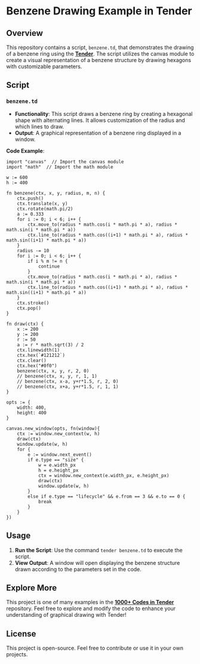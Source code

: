 # Benzene Drawing Example in Tender

## Overview

This repository contains a script, `benzene.td`, that demonstrates the drawing of a benzene ring using the [**Tender**](https://github.com/2dprototype/tender). The script utilizes the canvas module to create a visual representation of a benzene structure by drawing hexagons with customizable parameters.

## Script

### `benzene.td`

- **Functionality**: This script draws a benzene ring by creating a hexagonal shape with alternating lines. It allows customization of the radius and which lines to draw.
- **Output**: A graphical representation of a benzene ring displayed in a window.

**Code Example**:

```tender
import "canvas"  // Import the canvas module
import "math"  // Import the math module

w := 600
h := 400

fn benzene(ctx, x, y, radius, m, n) {
	ctx.push()
	ctx.translate(x, y)
	ctx.rotate(math.pi/2)
	a := 0.333 
	for i := 0; i < 6; i++ {
		ctx.move_to(radius * math.cos(i * math.pi * a), radius * math.sin(i * math.pi * a))
		ctx.line_to(radius * math.cos((i+1) * math.pi * a), radius * math.sin((i+1) * math.pi * a))
	}
	radius -= 10
	for i := 0; i < 6; i++ {
		if i % m != n {
			continue
		}
		ctx.move_to(radius * math.cos(i * math.pi * a), radius * math.sin(i * math.pi * a))
		ctx.line_to(radius * math.cos((i+1) * math.pi * a), radius * math.sin((i+1) * math.pi * a))
	}
	ctx.stroke()	
	ctx.pop()
}

fn draw(ctx) {
	x := 200
	y := 200
	r := 50
	a := r * math.sqrt(3) / 2
	ctx.linewidth(1)
	ctx.hex(`#121212`)
	ctx.clear()
	ctx.hex("#0f0")
	benzene(ctx, x, y, r, 2, 0)
	// benzene(ctx, x, y, r, 1, 1)
	// benzene(ctx, x-a, y+r*1.5, r, 2, 0)
	// benzene(ctx, x+a, y+r*1.5, r, 1, 1)
}

opts := {
	width: 400,
	height: 400
}

canvas.new_window(opts, fn(window){
	ctx := window.new_context(w, h)
	draw(ctx)
	window.update(w, h)
	for {
		e := window.next_event()
		if e.type == "size" {
			w = e.width_px 
			h = e.height_px
			ctx = window.new_context(e.width_px, e.height_px)
			draw(ctx)
			window.update(w, h)
		}
		else if e.type == "lifecycle" && e.from == 3 && e.to == 0 {
			break
		}
	}
})
```

## Usage

1. **Run the Script**: Use the command `tender benzene.td` to execute the script.
2. **View Output**: A window will open displaying the benzene structure drawn according to the parameters set in the code.

## Explore More

This project is one of many examples in the [**1000+ Codes in Tender**](https://github.com/2dprototype/tender-free) repository. Feel free to explore and modify the code to enhance your understanding of graphical drawing with Tender!

## License

This project is open-source. Feel free to contribute or use it in your own projects.
